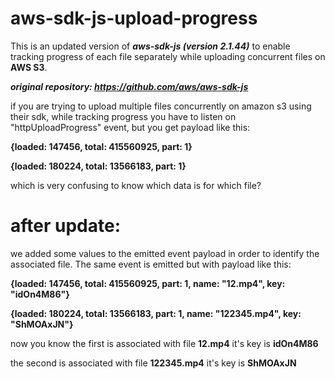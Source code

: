 # aws-sdk-js-upload-progress
This is an updated version of ***aws-sdk-js (version 2.1.44)*** to enable tracking progress of each file separately while uploading concurrent files on **AWS S3**.

***original repository: https://github.com/aws/aws-sdk-js***


if you are trying to upload multiple files concurrently on amazon s3 using their sdk, while tracking progress you have to listen on "httpUploadProgress" event, but you get payload like this:

**{loaded: 147456, total: 415560925, part: 1}**

**{loaded: 180224, total: 13566183, part: 1}**

which is very confusing to know which data is for which file?

after update:
=============
we added some values to the emitted event payload in order to identify the associated file. The same event is emitted but with payload like this:

**{loaded: 147456, total: 415560925, part: 1, name: "12.mp4", key: "idOn4M86"}**

**{loaded: 180224, total: 13566183, part: 1, name: "122345.mp4", key: "ShMOAxJN"}**

now you know the first is associated with file **12.mp4** it's key is **idOn4M86**

the second is associated with file **122345.mp4** it's key is **ShMOAxJN**
